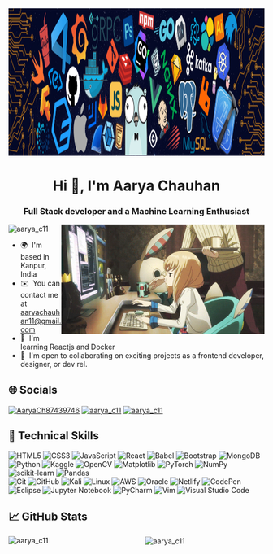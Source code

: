<img height=290 src="https://raw.githubusercontent.com/Aarya-Chauhan/Aarya-Chauhan/main/banner.png" alt="my banner">

<h1 align="center">Hi 👋, I'm Aarya Chauhan</h1>
<h3 align="center">Full Stack developer and a Machine Learning Enthusiast</h3>
<img align="right" width=400 src="https://raw.githubusercontent.com/Aarya-Chauhan/Aarya-Chauhan/main/hiii.gif" alt="my gif file">



<p align="left"> <img src="https://komarev.com/ghpvc/?username=Aarya-Chauhan&label=Profile%20views&color=0e75b6&style=flat" alt="aarya_c11" />&nbsp &nbsp &nbsp</p>

* 🌍  I'm based in Kanpur, India
* ✉️  You can contact me at [aaryachauhan11@gmail.com](mailto:aaryachauhan11@gmail.com)
* 🧠  I'm learning Reactjs and Docker
* 🤝  I'm open to collaborating on exciting projects as a
  frontend developer, designer, or dev rel.



## 🌐 Socials
<p align="left">
<a href="https://twitter.com/AaryaCh87439746" target="blank"><img align="center" src="https://raw.githubusercontent.com/rahuldkjain/github-profile-readme-generator/master/src/images/icons/Social/twitter.svg" alt="AaryaCh87439746" height="30" width="40" /></a>
<a href="https://www.instagram.com/aarya_c111/" target="blank"><img align="center" src="https://raw.githubusercontent.com/rahuldkjain/github-profile-readme-generator/master/src/images/icons/Social/instagram.svg" alt="aarya_c11" height="30" width="40" /></a>
<a href="https://leetcode.com/aarya_chauhan/" target="blank"><img align="center" src="https://raw.githubusercontent.com/rahuldkjain/github-profile-readme-generator/master/src/images/icons/Social/leet-code.svg" alt="aarya_c11" height="30" width="40" /></a>
</p>

## 💼 Technical Skills

![HTML5](https://img.shields.io/badge/html5-%23E34F26.svg?style=for-the-badge&logo=html5&logoColor=white)
![CSS3](https://img.shields.io/badge/css3-%231572B6.svg?style=for-the-badge&logo=css3&logoColor=white)
![JavaScript](https://img.shields.io/badge/javascript-%23323330.svg?style=for-the-badge&logo=javascript&logoColor=%23F7DF1E)
![React](https://img.shields.io/badge/react-%2320232a.svg?style=for-the-badge&logo=react&logoColor=%2361DAFB)
![Babel](https://img.shields.io/badge/Babel-F9DC3e?style=for-the-badge&logo=babel&logoColor=black)
![Bootstrap](https://img.shields.io/badge/bootstrap-%23563D7C.svg?style=for-the-badge&logo=bootstrap&logoColor=white)
![MongoDB](https://img.shields.io/badge/MongoDB-%234ea94b.svg?style=for-the-badge&logo=mongodb&logoColor=white)
</br>
![Python](https://img.shields.io/badge/python-3670A0?style=for-the-badge&logo=python&logoColor=ffdd54)
![Kaggle](https://img.shields.io/badge/Kaggle-035a7d?style=for-the-badge&logo=kaggle&logoColor=white)
![OpenCV](https://img.shields.io/badge/opencv-%23white.svg?style=for-the-badge&logo=opencv&logoColor=white)
![Matplotlib](https://img.shields.io/badge/Matplotlib-%23ffffff.svg?style=for-the-badge&logo=Matplotlib&logoColor=black)
![PyTorch](https://img.shields.io/badge/PyTorch-%23EE4C2C.svg?style=for-the-badge&logo=PyTorch&logoColor=white)
![NumPy](https://img.shields.io/badge/numpy-%23013243.svg?style=for-the-badge&logo=numpy&logoColor=white)
![scikit-learn](https://img.shields.io/badge/scikit--learn-%23F7931E.svg?style=for-the-badge&logo=scikit-learn&logoColor=white)
![Pandas](https://img.shields.io/badge/pandas-%23150458.svg?style=for-the-badge&logo=pandas&logoColor=white)
</br>
![Git](https://img.shields.io/badge/git-%23F05033.svg?style=for-the-badge&logo=git&logoColor=white)
![GitHub](https://img.shields.io/badge/github-%23121011.svg?style=for-the-badge&logo=github&logoColor=white)
![Kali](https://img.shields.io/badge/Kali-268BEE?style=for-the-badge&logo=kalilinux&logoColor=white)
![Linux](https://img.shields.io/badge/Linux-FCC624?style=for-the-badge&logo=linux&logoColor=black)
![AWS](https://img.shields.io/badge/AWS-%23FF9900.svg?style=for-the-badge&logo=amazon-aws&logoColor=white)
![Oracle](https://img.shields.io/badge/Oracle-F80000?style=for-the-badge&logo=oracle&logoColor=white)
![Netlify](https://img.shields.io/badge/netlify-%23000000.svg?style=for-the-badge&logo=netlify&logoColor=#00C7B7)
</be>
![CodePen](https://img.shields.io/badge/CodePen-white?style=for-the-badge&logo=codepen&logoColor=black)
![Eclipse](https://img.shields.io/badge/Eclipse-FE7A16.svg?style=for-the-badge&logo=Eclipse&logoColor=white)
![Jupyter Notebook](https://img.shields.io/badge/jupyter-%23FA0F00.svg?style=for-the-badge&logo=jupyter&logoColor=white)
![PyCharm](https://img.shields.io/badge/pycharm-143?style=for-the-badge&logo=pycharm&logoColor=black&color=black&labelColor=green)
![Vim](https://img.shields.io/badge/VIM-%2311AB00.svg?style=for-the-badge&logo=vim&logoColor=white)
![Visual Studio Code](https://img.shields.io/badge/Visual%20Studio%20Code-0078d7.svg?style=for-the-badge&logo=visual-studio-code&logoColor=white)




## 📈 GitHub Stats 

<p><img align='left' width='265px' src='https://github-readme-stats.vercel.app/api/top-langs/?username=Aarya-Chauhan&theme=light&hide_border=false&include_all_commits=true&count_private=true&layout=compact' alt="aarya_c11"></p>
<p>&nbsp;<img width='400px' align="center" src="https://github-readme-stats.vercel.app/api?username=Aarya-Chauhan&show_icons=true&locale=en" alt="aarya_c11" /></p>






<!---
Aarya-Chauhan/Aarya-Chauhan is a ✨ special ✨ repository because its `README.md` (this file) appears on your GitHub profile.
You can click the Preview link to take a look at your changes.
--->
